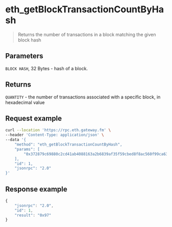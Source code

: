 # eth_getBlockTransactionCountByHash


> Returns the number of transactions in a block matching the given block hash


## Parameters

`BLOCK HASH`, 32 Bytes - hash of a block.

## Returns

`QUANTITY` - the number of transactions associated with a specific block, in hexadecimal value

## **Request example**

```bash
curl --location 'https://rpc.eth.gateway.fm' \
--header 'Content-Type: application/json' \
--data '{
    "method": "eth_getBlockTransactionCountByHash",
    "params": [
        "0x372879c69880c2cd41ab4088163a2b6839af35f59cbed8f8ac560f99ca63ddd4"
    ],
    "id": 1,
    "jsonrpc": "2.0"
}'
```

## **Response example**

```javascript
{
    "jsonrpc": "2.0",
    "id": 1,
    "result": "0x97"
}
```
